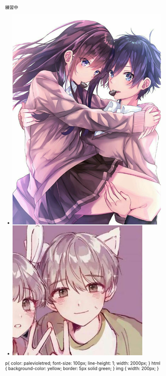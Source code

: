 <html>
    <hesd>
        <mata charset="utf-8">
        <title>123</title>
    <body>
        <p>練習中</p>
        <link href="網頁設計外觀.css" rel="stylesheet" type="text/css">
        <ul>
            <li><img src="圖片/2.jpg" alt="1"></li>
            <li><img src="圖片/3.jpg" alt="1"></li>
        </ul>
    </body>
</html>
p{
    color: palevioletred;
    font-size: 100px;
    line-height: 1;
    width: 2000px; 
}
html {
    background-color: yellow; 
    border: 5px solid green;
}
img {
    width: 200px; 
}
